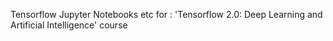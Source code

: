 Tensorflow Jupyter Notebooks etc for : 'Tensorflow 2.0: Deep Learning and Artificial Intelligence' course 
